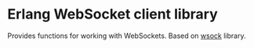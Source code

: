 # Erlang WebSocket client library

Provides functions for working with WebSockets. Based on
[wsock](http://github.com/madtrick/wsock) library.
